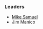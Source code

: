 ### Leaders
* [Mike Samuel](mailto:mikesamuel@gmail.com)
* [Jim Manico](mailto:mailto:jim.manico@owasp.org)

